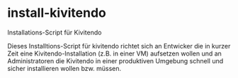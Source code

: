# install-kivitendo
Installations-Script für Kivitendo

Dieses Installtions-Script für kivitendo richtet sich an Entwicker die in kurzer Zeit eine Kivitendo-Installation (z.B. in einer VM) aufsetzen wollen und an Administratoren die Kivitendo in einer produktiven Umgebung schnell und sicher installieren wollen bzw. müssen.
